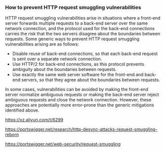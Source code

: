### How to prevent HTTP request smuggling vulnerabilities

HTTP request smuggling vulnerabilities arise in situations where a front-end server forwards multiple requests to a back-end server over the same network connection, and the protocol used for the back-end connections carries the risk that the two servers disagree about the boundaries between requests. Some generic ways to prevent HTTP request smuggling vulnerabilities arising are as follows:

- Disable reuse of back-end connections, so that each back-end request is sent over a separate network connection.
- Use HTTP/2 for back-end connections, as this protocol prevents ambiguity about the boundaries between requests.
- Use exactly the same web server software for the front-end and back-end servers, so that they agree about the boundaries between requests.

In some cases, vulnerabilities can be avoided by making the front-end server normalize ambiguous requests or making the back-end server reject ambiguous requests and close the network connection. However, these approaches are potentially more error-prone than the generic mitigations identified above.


https://xz.aliyun.com/t/6299

https://portswigger.net/research/http-desync-attacks-request-smuggling-reborn


https://portswigger.net/web-security/request-smuggling